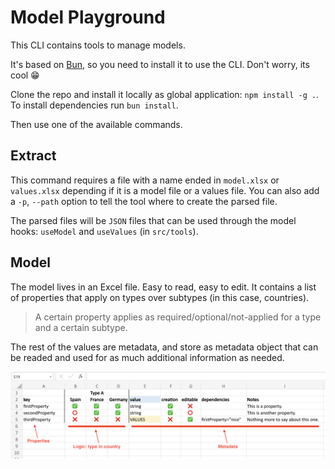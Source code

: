 # Model Playground

This CLI contains tools to manage models.

It's based on [Bun](https://bun.sh), so you need to install it to use the CLI. Don't worry, its cool 😁

Clone the repo and install it locally as global application: `npm install -g .`. To install dependencies run `bun install`.

Then use one of the available commands.

## Extract

This command requires a file with a name ended in `model.xlsx` or `values.xlsx` depending if it is a model file or a values file. You can also add a `-p`, `--path` option to tell the tool where to create the parsed file.

The parsed files will be `JSON` files that can be used through the model hooks: `useModel` and `useValues` (in `src/tools`).

## Model

The model lives in an Excel file. Easy to read, easy to edit. It contains a list of properties that apply on types over subtypes (in this case, countries).

> A certain property applies as required/optional/not-applied for a type and a certain subtype.

The rest of the values are metadata, and store as metadata object that can be readed and used for as much additional information as needed.

![Model](./images/model.png)
